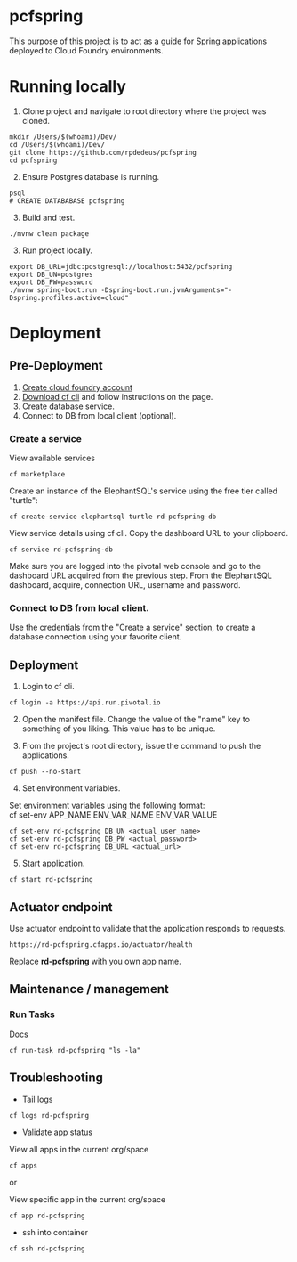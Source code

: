 # pcfspring

This purpose of this project is to act as a guide for Spring applications deployed to Cloud Foundry environments.

# Running locally

1. Clone project and navigate to root directory where the project was cloned.

```none
mkdir /Users/$(whoami)/Dev/
cd /Users/$(whoami)/Dev/
git clone https://github.com/rpdedeus/pcfspring
cd pcfspring
```

2. Ensure Postgres database is running.

```none
psql
# CREATE DATABABASE pcfspring
```

3. Build and test.

```none
./mvnw clean package
```

3. Run project locally.

```none
export DB_URL=jdbc:postgresql://localhost:5432/pcfspring
export DB_UN=postgres
export DB_PW=password
./mvnw spring-boot:run -Dspring-boot.run.jvmArguments="-Dspring.profiles.active=cloud"
```

# Deployment 

##  Pre-Deployment

1. [Create cloud foundry account](https://login.run.pivotal.io/login)
2. [Download cf cli](https://console.run.pivotal.io/tools) and follow instructions on the page.
3. Create database service.
4. Connect to DB from local client (optional).


### Create a service

View available services

```
cf marketplace
```

Create an instance of the ElephantSQL's service using the free tier called "turtle":

```
cf create-service elephantsql turtle rd-pcfspring-db
```

View service details using cf cli. Copy the dashboard URL to your clipboard.

```
cf service rd-pcfspring-db
```

Make sure you are logged into the pivotal web console and go to the dashboard URL acquired from the previous step.
From the ElephantSQL dashboard, acquire, connection URL, username and password.


### Connect to DB from local client.

Use the credentials from the "Create a service" section, to create a database connection using your favorite client.


## Deployment

1. Login to cf cli.

```
cf login -a https://api.run.pivotal.io
```

2. Open the manifest file. Change the value of the "name" key to something of you liking. This value has to be unique.

3. From the project's root directory, issue the command to push the applications.

```
cf push --no-start
```

4. Set environment variables.

Set environment variables using the following format:  
cf set-env APP_NAME ENV_VAR_NAME ENV_VAR_VALUE

```
cf set-env rd-pcfspring DB_UN <actual_user_name>
cf set-env rd-pcfspring DB_PW <actual_password>
cf set-env rd-pcfspring DB_URL <actual_url>
```

5. Start application.

```
cf start rd-pcfspring
```

## Actuator endpoint 

Use actuator endpoint to validate that the application responds to requests.

```
https://rd-pcfspring.cfapps.io/actuator/health
```

Replace **rd-pcfspring** with you own app name.

## Maintenance / management

### Run Tasks
[Docs](https://docs.cloudfoundry.org/devguide/using-tasks.html)

```
cf run-task rd-pcfspring "ls -la"
```

## Troubleshooting

* Tail logs

```
cf logs rd-pcfspring
```

* Validate app status

View all apps in the current org/space

```
cf apps
```

or  

View specific app in the current org/space

```
cf app rd-pcfspring
```

* ssh into container

```
cf ssh rd-pcfspring
```

